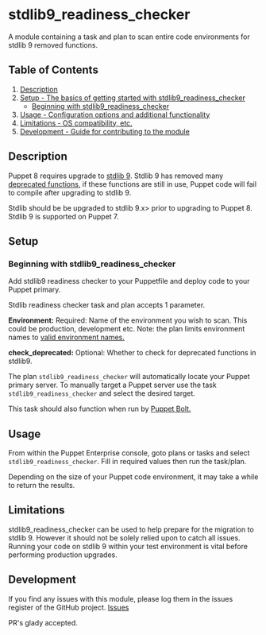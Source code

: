 # stdlib9_readiness_checker

A module containing a task and plan to scan entire code environments for stdlib 9 removed functions. 

## Table of Contents

1. [Description](#description)
1. [Setup - The basics of getting started with stdlib9_readiness_checker](#setup)
    * [Beginning with stdlib9_readiness_checker](#beginning-with-stdlib9_readiness_checker)
1. [Usage - Configuration options and additional functionality](#usage)
1. [Limitations - OS compatibility, etc.](#limitations)
1. [Development - Guide for contributing to the module](#development)

## Description

Puppet 8 requires upgrade to [stdlib 9][2]. Stdlib 9 has removed many [deprecated functions][1], if these functions are still in use, Puppet code will fail to compile after upgrading to stdlib 9. 

Stdlib should be be upgraded to stdlib 9.x> prior to upgrading to Puppet 8. Stdlib 9 is supported on Puppet 7. 

## Setup

### Beginning with stdlib9_readiness_checker

Add stdlib9 readiness checker to your Puppetfile and deploy code to your Puppet primary.

Stdlib readiness checker task and plan accepts 1 parameter. 

**Environment:** Required: Name of the environment you wish to scan. This could be production, development etc. Note: the plan limits environment names to [valid environment names.][5]

**check_deprecated:** Optional: Whether to check for deprecated functions in stdlib9.

The plan `stdlib9_readiness_checker` will automatically locate your Puppet primary server. To manually target a Puppet server use the task `stdlib9_readiness_checker` and select the desired target. 

This task should also function when run by [Puppet Bolt.][4]

## Usage

From within the Puppet Enterprise console, goto plans or tasks and select `stdlib9_readiness_checker`. Fill in required values then run the task/plan.

Depending on the size of your Puppet code environment, it may take a while to return the results.

## Limitations

stdlib9_readiness_checker can be used to help prepare for the migration to stdlib 9. However it should not be solely relied upon to catch all issues. Running your code on stdlib 9 within your test environment is vital before performing production upgrades.

## Development

If you find any issues with this module, please log them in the issues register of the GitHub project. [Issues][3]

PR's glady accepted. 

[1]: https://dev.to/puppet/deprecation-of-puppetlabs-stdlib-functions-3cj8
[2]: https://forge.puppet.com/modules/puppetlabs/stdlib/readme
[3]: https://github.com/benjamin-robertson/stdlib9_readiness_checker/issues
[4]: https://www.puppet.com/docs/bolt/latest/bolt.html
[5]: https://www.puppet.com/docs/puppet/latest/lang_reserved.html#lang_acceptable_char-environment-names
